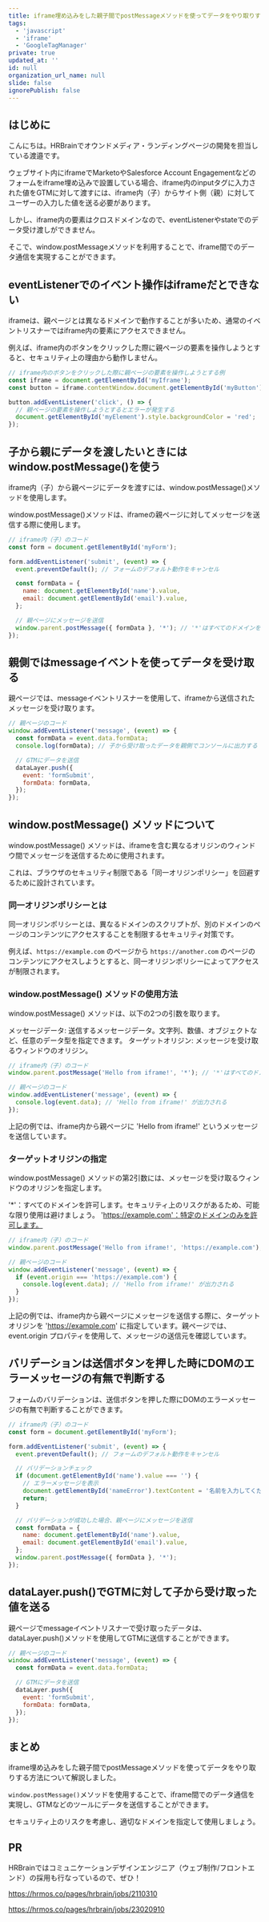 ```yaml
---
title: iframe埋め込みをした親子間でpostMessageメソッドを使ってデータをやり取りする
tags:
  - 'javascript'
  - 'iframe'
  - 'GoogleTagManager'
private: true
updated_at: ''
id: null
organization_url_name: null
slide: false
ignorePublish: false
---
```


## はじめに

こんにちは。HRBrainでオウンドメディア・ランディングページの開発を担当している渡邉です。

ウェブサイト内にiframeでMarketoやSalesforce Account Engagementなどのフォームをiframe埋め込みで設置している場合、iframe内のinputタグに入力された値をGTMに対して渡すには、iframe内（子）からサイト側（親）に対してユーザーの入力した値を送る必要があります。

しかし、iframe内の要素はクロスドメインなので、eventListenerやstateでのデータ受け渡しができません。

そこで、window.postMessageメソッドを利用することで、iframe間でのデータ通信を実現することができます。

## eventListenerでのイベント操作はiframeだとできない

iframeは、親ページとは異なるドメインで動作することが多いため、通常のイベントリスナーではiframe内の要素にアクセスできません。

例えば、iframe内のボタンをクリックした際に親ページの要素を操作しようとすると、セキュリティ上の理由から動作しません。

```javascript
// iframe内のボタンをクリックした際に親ページの要素を操作しようとする例
const iframe = document.getElementById('myIframe');
const button = iframe.contentWindow.document.getElementById('myButton');

button.addEventListener('click', () => {
  // 親ページの要素を操作しようとするとエラーが発生する
  document.getElementById('myElement').style.backgroundColor = 'red';
});
```

## 子から親にデータを渡したいときにはwindow.postMessage()を使う

iframe内（子）から親ページにデータを渡すには、window.postMessage()メソッドを使用します。

window.postMessage()メソッドは、iframeの親ページに対してメッセージを送信する際に使用します。

```javascript
// iframe内（子）のコード
const form = document.getElementById('myForm');

form.addEventListener('submit', (event) => {
  event.preventDefault(); // フォームのデフォルト動作をキャンセル

  const formData = {
    name: document.getElementById('name').value,
    email: document.getElementById('email').value,
  };

  // 親ページにメッセージを送信
  window.parent.postMessage({ formData }, '*'); // '*'はすべてのドメインを許可する
});
```

## 親側ではmessageイベントを使ってデータを受け取る

親ページでは、messageイベントリスナーを使用して、iframeから送信されたメッセージを受け取ります。

```javascript
// 親ページのコード
window.addEventListener('message', (event) => {
  const formData = event.data.formData;
  console.log(formData); // 子から受け取ったデータを親側でコンソールに出力する

  // GTMにデータを送信
  dataLayer.push({
    event: 'formSubmit',
    formData: formData,
  });
});
```

## window.postMessage() メソッドについて

window.postMessage() メソッドは、iframeを含む異なるオリジンのウィンドウ間でメッセージを送信するために使用されます。

これは、ブラウザのセキュリティ制限である「同一オリジンポリシー」を回避するために設計されています。

### 同一オリジンポリシーとは

同一オリジンポリシーとは、異なるドメインのスクリプトが、別のドメインのページのコンテンツにアクセスすることを制限するセキュリティ対策です。

例えば、`https://example.com` のページから `https://another.com` のページのコンテンツにアクセスしようとすると、同一オリジンポリシーによってアクセスが制限されます。

### window.postMessage() メソッドの使用方法

window.postMessage() メソッドは、以下の2つの引数を取ります。

メッセージデータ: 送信するメッセージデータ。文字列、数値、オブジェクトなど、任意のデータ型を指定できます。
ターゲットオリジン: メッセージを受け取るウィンドウのオリジン。

```javascript
// iframe内（子）のコード
window.parent.postMessage('Hello from iframe!', '*'); // '*'はすべてのドメインを許可する

// 親ページのコード
window.addEventListener('message', (event) => {
  console.log(event.data); // 'Hello from iframe!' が出力される
});
```

上記の例では、iframe内から親ページに 'Hello from iframe!' というメッセージを送信しています。

### ターゲットオリジンの指定

window.postMessage() メソッドの第2引数には、メッセージを受け取るウィンドウのオリジンを指定します。

'*'：すべてのドメインを許可します。セキュリティ上のリスクがあるため、可能な限り使用は避けましょう。
'https://example.com'：特定のドメインのみを許可します。

```javascript
// iframe内（子）のコード
window.parent.postMessage('Hello from iframe!', 'https://example.com'); // 特定のドメインのみを許可

// 親ページのコード
window.addEventListener('message', (event) => {
  if (event.origin === 'https://example.com') {
    console.log(event.data); // 'Hello from iframe!' が出力される
  }
});
```

上記の例では、iframe内から親ページにメッセージを送信する際に、ターゲットオリジンを 'https://example.com' に指定しています。親ページでは、event.origin プロパティを使用して、メッセージの送信元を確認しています。

## バリデーションは送信ボタンを押した時にDOMのエラーメッセージの有無で判断する

フォームのバリデーションは、送信ボタンを押した際にDOMのエラーメッセージの有無で判断することができます。

```javascript
// iframe内（子）のコード
const form = document.getElementById('myForm');

form.addEventListener('submit', (event) => {
  event.preventDefault(); // フォームのデフォルト動作をキャンセル

  // バリデーションチェック
  if (document.getElementById('name').value === '') {
    // エラーメッセージを表示
    document.getElementById('nameError').textContent = '名前を入力してください';
    return;
  }

  // バリデーションが成功した場合、親ページにメッセージを送信
  const formData = {
    name: document.getElementById('name').value,
    email: document.getElementById('email').value,
  };
  window.parent.postMessage({ formData }, '*');
});
```

## dataLayer.push()でGTMに対して子から受け取った値を送る

親ページでmessageイベントリスナーで受け取ったデータは、dataLayer.push()メソッドを使用してGTMに送信することができます。

```javascript
// 親ページのコード
window.addEventListener('message', (event) => {
  const formData = event.data.formData;

  // GTMにデータを送信
  dataLayer.push({
    event: 'formSubmit',
    formData: formData,
  });
});
```

## まとめ

iframe埋め込みをした親子間でpostMessageメソッドを使ってデータをやり取りする方法について解説しました。

`window.postMessage()`メソッドを使用することで、iframe間でのデータ通信を実現し、GTMなどのツールにデータを送信することができます。

セキュリティ上のリスクを考慮し、適切なドメインを指定して使用しましょう。

## PR

HRBrainではコミュニケーションデザインエンジニア（ウェブ制作/フロントエンド）の採用も行なっているので、ぜひ！

https://hrmos.co/pages/hrbrain/jobs/2110310

https://hrmos.co/pages/hrbrain/jobs/23020910